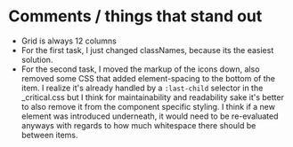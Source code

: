 # Comments / things that stand out

- Grid is always 12 columns 
- For the first task, I just changed classNames, because its the easiest solution.
- For the second task, I moved the markup of the icons down, also removed some CSS that added element-spacing to the bottom of the item. I realize it's already handled by a `:last-child` selector in the _critical.css but I think for maintainability and readability sake it's better to also remove it from the component specific styling. I think if a new element was introduced underneath, it would need to be re-evaluated anyways with regards to how much whitespace there should be between items.